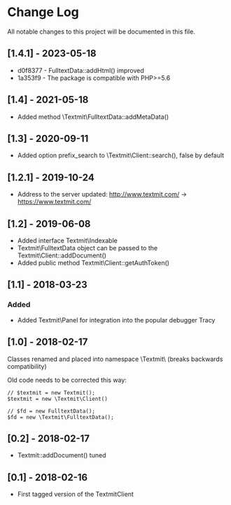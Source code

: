 Change Log
==========

All notable changes to this project will be documented in this file.

[1.4.1] - 2023-05-18
--------------------

* d0f8377 - FulltextData::addHtml() improved
* 1a353f9 - The package is compatible with PHP>=5.6

[1.4] - 2021-05-18
------------------

- Added method \Textmit\FulltextData::addMetaData() 

[1.3] - 2020-09-11
------------------

- Added option prefix_search to \Textmit\Client::search(), false by default

[1.2.1] - 2019-10-24
--------------------

- Address to the server updated: http://www.textmit.com/ -> https://www.textmit.com/

[1.2] - 2019-06-08
------------------

- Added interface Textmit\Indexable
- Textmit\FulltextData object can be passed to the Textmit\Client::addDocument()
- Added public method Textmit\Client::getAuthToken()

[1.1] - 2018-03-23
------------------

### Added
- Added Textmit\Panel for integration into the popular debugger Tracy

[1.0] - 2018-02-17
------------------

Classes renamed and placed into namespace \Textmit\ (breaks backwards compatibility)

Old code needs to be corrected this way:

    // $textmit = new Textmit();
    $textmit = new \Textmit\Client()

    // $fd = new FulltextData();
    $fd = new \Textmit\FulltextData();

[0.2] - 2018-02-17
------------------

- Textmit::addDocument() tuned

[0.1] - 2018-02-16
------------------

- First tagged version of the TextmitClient
